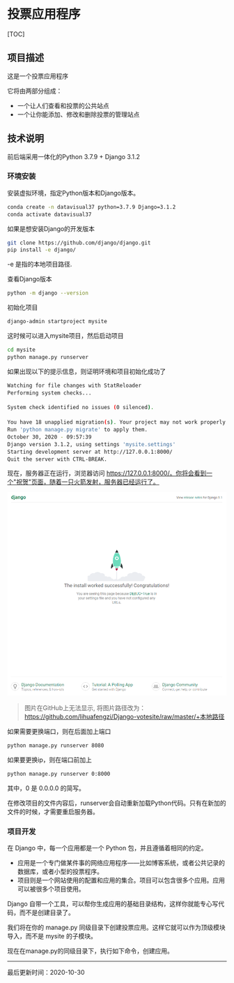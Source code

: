# 投票应用程序
[TOC]

## 项目描述
这是一个投票应用程序

它将由两部分组成：
- 一个让人们查看和投票的公共站点
- 一个让你能添加、修改和删除投票的管理站点

## 技术说明

前后端采用一体化的Python 3.7.9 + Django 3.1.2

### 环境安装
安装虚拟环境，指定Python版本和Django版本。
```bash
conda create -n datavisual37 python=3.7.9 Django=3.1.2
conda activate datavisual37
```
如果是想安装Django的开发版本
```bash
git clone https://github.com/django/django.git
pip install -e django/  
```
 -e 是指的本地项目路径. 

查看Django版本
```bash
python -m django --version
```
初始化项目
```bash
django-admin startproject mysite
```
这时候可以进入mysite项目，然后启动项目
```bash
cd mysite
python manage.py runserver
```
如果出现以下的提示信息，则证明环境和项目初始化成功了
```bash
Watching for file changes with StatReloader
Performing system checks...

System check identified no issues (0 silenced).

You have 18 unapplied migration(s). Your project may not work properly until you apply the migrations for app(s): admin, auth, contenttypes, sessions.
Run 'python manage.py migrate' to apply them.
October 30, 2020 - 09:57:39
Django version 3.1.2, using settings 'mysite.settings'
Starting development server at http://127.0.0.1:8000/
Quit the server with CTRL-BREAK.
```
现在，服务器正在运行，浏览器访问 https://127.0.0.1:8000/。你将会看到一个"祝贺"页面，随着一只火箭发射，服务器已经运行了。

![image-20201030100514022](https://github.com/lihuafengzi/Django-votesite/raw/master/assets/pic/image-20201030100514022.png)

> 图片在GitHub上无法显示, 将图片路径改为：https://github.com/lihuafengzi/Django-votesite/raw/master/+本地路径

如果需要更换端口，则在后面加上端口
```bash
python manage.py runserver 8080
```
如果要更换ip，则在端口前加上
```bash
python manage.py runserver 0:8000
```
其中，0 是 0.0.0.0 的简写。

在修改项目的文件内容后，runserver会自动重新加载Python代码。只有在新加的文件的时候，才需要重启服务器。

### 项目开发

在 Django 中，每一个应用都是一个 Python 包，并且遵循着相同的约定。

- 应用是一个专门做某件事的网络应用程序——比如博客系统，或者公共记录的数据库，或者小型的投票程序。
- 项目则是一个网站使用的配置和应用的集合。项目可以包含很多个应用。应用可以被很多个项目使用。

Django 自带一个工具，可以帮你生成应用的基础目录结构，这样你就能专心写代码，而不是创建目录了。

我们将在你的 manage.py 同级目录下创建投票应用。这样它就可以作为顶级模块导入，而不是 mysite 的子模块。

现在在manage.py的同级目录下，执行如下命令，创建应用。




---

最后更新时间：2020-10-30
